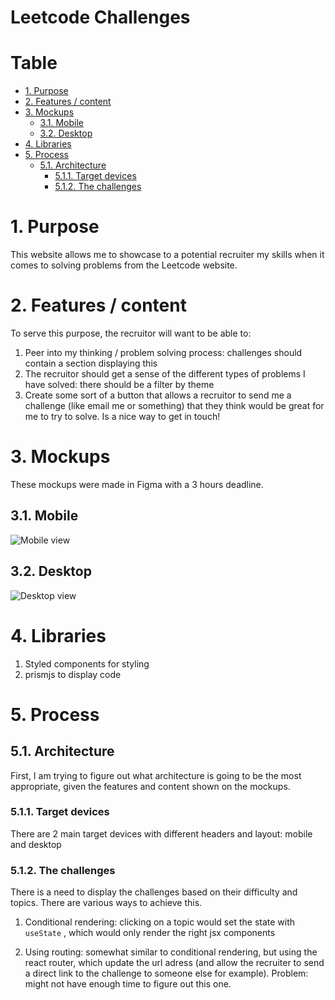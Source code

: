 # Leetcode Challenges<!-- omit in toc -->

# Table <!-- omit in toc -->

- [1. Purpose](#1-purpose)
- [2. Features / content](#2-features--content)
- [3. Mockups](#3-mockups)
  - [3.1. Mobile](#31-mobile)
  - [3.2. Desktop](#32-desktop)
- [4. Libraries](#4-libraries)
- [5. Process](#5-process)
  - [5.1. Architecture](#51-architecture)
    - [5.1.1. Target devices](#511-target-devices)
    - [5.1.2. The challenges](#512-the-challenges)

# 1. Purpose

This website allows me to showcase to a potential recruiter my skills when it comes to solving problems from the Leetcode website.

# 2. Features / content

To serve this purpose, the recruitor will want to be able to:

1. Peer into my thinking / problem solving process: challenges should contain a section displaying this
2. The recruitor should get a sense of the different types of problems I have solved: there should be a filter by theme
3. Create some sort of a button that allows a recruitor to send me a challenge (like email me or something) that they think would be great for me to try to solve. Is a nice way to get in touch!

# 3. Mockups

These mockups were made in Figma with a 3 hours deadline.

## 3.1. Mobile

![Mobile view](https://i.ibb.co/hdkWsf0/mobile-view.png)

## 3.2. Desktop

![Desktop view](https://i.ibb.co/jfFk7JB/desktop.png)

# 4. Libraries

1. Styled components for styling
2. prismjs to display code

# 5. Process

## 5.1. Architecture

First, I am trying to figure out what architecture is going to be the most appropriate, given the features and content shown on the mockups.

### 5.1.1. Target devices

There are 2 main target devices with different headers and layout: mobile and desktop

### 5.1.2. The challenges

There is a need to display the challenges based on their difficulty and topics. There are various ways to achieve this.

1. Conditional rendering: clicking on a topic would set the state with `useState` , which would only render the right jsx components

2. Using routing: somewhat similar to conditional rendering, but using the react router, which update the url adress (and allow the recruiter to send a direct link to the challenge to someone else for example). Problem: might not have enough time to figure out this one.
